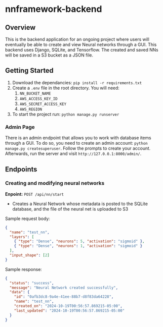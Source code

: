 # nnframework-backend

## Overview

This is the backend application for an ongoing project where users will eventually be able to create and view Neural networks through a GUI. This backend uses Django, SQLite, and Tensorflow.
The created and saved NNs will be saved in a S3 bucket as a JSON file.

## Getting Started

1. Download the dependancies: `pip install -r requirements.txt`
2. Create a `.env` file in the root directory. You will need:
   1. `NN_BUCKET_NAME`
   2. `AWS_ACCESS_KEY_ID`
   3. `AWS_SECRET_ACCESS_KEY`
   4. `AWS_REGION`
3. To start the project run: `python manage.py runserver`

### Admin Page

There is an admin endpoint that allows you to work with database items through a GUI. To do so, you need to create an admin account: `python manage.py createsuperuser`. Follow the prompts to create your account. Afterwards, run the server and visit `http://127.0.0.1:8000/admin/`.

## Endpoints

### Creating and modifying neural networks

**Enpoint:** `POST /api/nn/start`

- Creates a Neural Network whose metadata is posted to the SQLite database, and the file of the neural net is uploaded to S3

Sample request body:

```json
{
  "name": "test_nn",
  "layers": [
    { "type": "Dense", "neurons": 5, "activation": "sigmoid" },
    { "type": "Dense", "neurons": 1, "activation": "sigmoid" }
  ],
  "input_shape": [2]
}
```

Sample response:

```json
{
  "status": "success",
  "message": "Neural Network created successfully",
  "data": {
    "id": "0afb3dc8-9a4e-41ee-88b7-d8f83da64228",
    "name": "test_nn",
    "created_on": "2024-10-19T00:56:57.869215-05:00",
    "last_updated": "2024-10-19T00:56:57.869215-05:00"
  }
}
```
